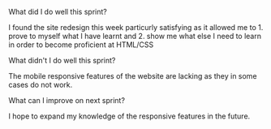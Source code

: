 What did I do well this sprint?

I found the site redesign this week particurly satisfying as it allowed me to 1. prove to myself what I have learnt and 2. show me what else I need to learn in order to become proficient at HTML/CSS

 What didn't I do well this sprint?

The mobile responsive features of the website are lacking as they in some cases do not work.

 What can I improve on next sprint?

 I hope to expand my knowledge of the responsive features in the future.
